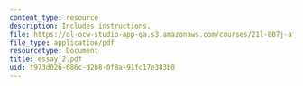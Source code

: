 ```yaml
---
content_type: resource
description: Includes instructions.
file: https://ol-ocw-studio-app-qa.s3.amazonaws.com/courses/21l-007j-after-columbus-fall-2003/f973d026686cd2b80f8a91fc17e383b0_essay_2.pdf
file_type: application/pdf
resourcetype: Document
title: essay_2.pdf
uid: f973d026-686c-d2b8-0f8a-91fc17e383b0
---
```

